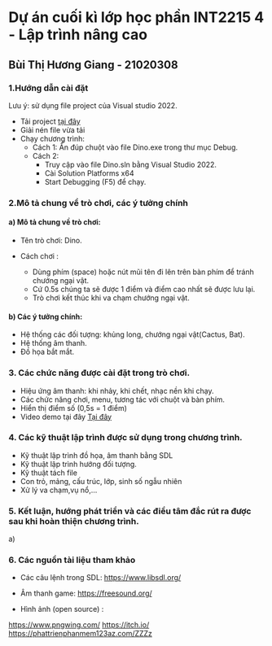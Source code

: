# Dự án cuối kì lớp học phần INT2215 4 - Lập trình nâng cao
## Bùi Thị Hương Giang - 21020308
### 1.Hướng dẫn cài đặt
Lưu ý: sử dụng file project của Visual studio 2022.
- Tải project [tại đây]()
- Giải nén file vừa tải
- Chạy chương trình:
    + Cách 1: Ấn đúp chuột vào file Dino.exe trong thư mục Debug.
    + Cách 2:
        + Truy cập vào file Dino.sln bằng Visual Studio 2022.
        + Cài Solution Platforms x64
        + Start Debugging (F5) để chạy.
### 2.Mô tả chung về trò chơi, các ý tưởng chính
#### a) Mô tả chung về trò chơi:
- Tên trò chơi: Dino.

- Cách chơi :
    + Dùng phím (space) hoặc nút mũi tên đi lên trên bàn phím để tránh chướng ngại vật. 
    + Cứ 0.5s chúng ta sẽ được 1 điểm và điểm cao nhất sẽ được lưu lại.
    + Trò chơi kết thúc khi va chạm chướng ngại vật.
#### b) Các ý tưởng chính:
- Hệ thống các đối tượng: khủng long, chướng ngại vật(Cactus, Bat).
- Hệ thống âm thanh.
- Đồ họa bắt mắt.
### 3. Các chức năng được cài đặt trong trò chơi.
- Hiệu ứng âm thanh: khi nhảy, khi chết, nhạc nền khi chạy.
- Các chức năng chơi, menu, tương tác với chuột và bàn phím.
- Hiển thị điểm số (0,5s = 1 điểm)
- Video demo tại đây [ Tại đây ]()
### 4. Các kỹ thuật lập trình được sử dụng trong chương trình.
- Kỹ thuật lập trình đồ họa, âm thanh bằng SDL
- Kỹ thuật lập trình hướng đối tượng.
- Kỹ thuật tách file
- Con trỏ, mảng, cấu trúc, lớp, sinh số ngẫu nhiên
- Xử lý va chạm,vụ nổ,...
### 5. Kết luận, hướng phát triển và các điều tâm đắc rút ra được sau khi hoàn thiện chương trình.
a)
### 6. Các nguồn tài liệu tham khảo
- Các câu lệnh trong SDL: https://www.libsdl.org/

- Âm thanh game: https://freesound.org/

- Hình ảnh (open source) :

https://www.pngwing.com/
https://itch.io/
https://phattrienphanmem123az.com/ZZZz

